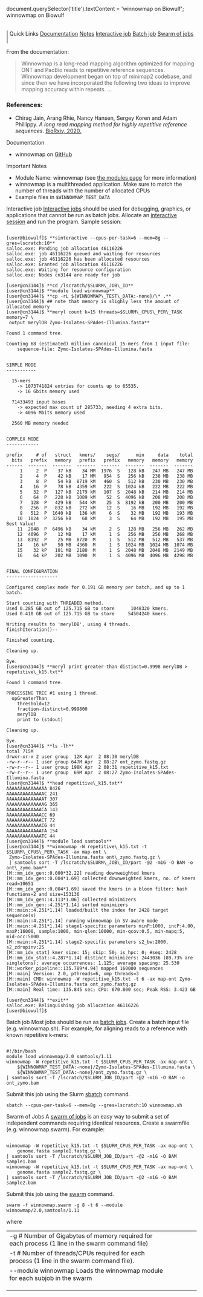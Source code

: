 

document.querySelector('title').textContent = 'winnowmap on Biowulf';
winnowmap on Biowulf


|  |
| --- |
| 
Quick Links
[Documentation](#doc)
[Notes](#notes)
[Interactive job](#int) 
[Batch job](#sbatch) 
[Swarm of jobs](#swarm) 
 |



From the documentation:



>  Winnowmap is a long-read mapping algorithm optimized for mapping ONT and
>  PacBio reads to repetitive reference sequences. Winnowmap development began on
>  top of minimap2 codebase, and since then we have incorporated the following two
>  ideas to improve mapping accuracy within repeats. ... 


### References:


* Chirag Jain, Arang Rhie, Nancy Hansen, Sergey Koren and Adam Phillippy. 
 *A long read mapping method for highly repetitive reference sequences*. 
 [BioRxiv, 2020.](https://www.biorxiv.org/content/10.1101/2020.11.01.363887v1)



Documentation
* winnowmap on [GitHub](https://github.com/marbl/Winnowmap)


Important Notes
* Module Name: winnowmap (see [the modules page](/apps/modules.html) for more information)
* winnowmap is a multithreaded application. Make sure to match the number of threads with the number of allocated CPUs
* Example files in `$WINNOWMAP_TEST_DATA`



Interactive job
[Interactive jobs](/docs/userguide.html#int) should be used for debugging, graphics, or applications that cannot be run as batch jobs.
Allocate an [interactive session](/docs/userguide.html#int) and run the program. Sample session:



```

[user@biowulf]$ **sinteractive --cpus-per-task=6 --mem=8g --gres=lscratch:10**
salloc.exe: Pending job allocation 46116226
salloc.exe: job 46116226 queued and waiting for resources
salloc.exe: job 46116226 has been allocated resources
salloc.exe: Granted job allocation 46116226
salloc.exe: Waiting for resource configuration
salloc.exe: Nodes cn3144 are ready for job

[user@cn3144]$ **cd /lscratch/$SLURM\_JOB\_ID**
[user@cn3144]$ **module load winnowmap**
[user@cn3144]$ **cp -rL ${WINNOWMAP\_TEST\_DATA:-none}/\* .**
[user@cn3144]$ ## note that memory is slighly less the amount of allocated memory
[user@cn3144]$ **meryl count k=15 threads=$SLURM\_CPUS\_PER\_TASK memory=7 \
 output merylDB Zymo-Isolates-SPAdes-Illumina.fasta**

Found 1 command tree.

Counting 68 (estimated) million canonical 15-mers from 1 input file:
    sequence-file: Zymo-Isolates-SPAdes-Illumina.fasta


SIMPLE MODE
-----------

  15-mers
    -> 1073741824 entries for counts up to 65535.
    -> 16 Gbits memory used

  71433493 input bases
    -> expected max count of 285733, needing 4 extra bits.
    -> 4096 Mbits memory used

  2560 MB memory needed


COMPLEX MODE
------------

prefix     # of   struct   kmers/    segs/      min     data    total
  bits   prefix   memory   prefix   prefix   memory   memory   memory
------  -------  -------  -------  -------  -------  -------  -------
     1     2  P    37 kB    34 MM  1976  S   128 kB   247 MB   247 MB
     2     4  P    42 kB    17 MM   954  S   256 kB   238 MB   238 MB
     3     8  P    54 kB  8719 kM   460  S   512 kB   230 MB   230 MB
     4    16  P    78 kB  4359 kM   222  S  1024 kB   222 MB   222 MB
     5    32  P   127 kB  2179 kM   107  S  2048 kB   214 MB   214 MB
     6    64  P   228 kB  1089 kM    52  S  4096 kB   208 MB   208 MB
     7   128  P   429 kB   544 kM    25  S  8192 kB   200 MB   200 MB
     8   256  P   832 kB   272 kM    12  S    16 MB   192 MB   192 MB
     9   512  P  1640 kB   136 kM     6  S    32 MB   192 MB   193 MB
    10  1024  P  3256 kB    68 kM     3  S    64 MB   192 MB   195 MB  Best Value!
    11  2048  P  6496 kB    34 kM     2  S   128 MB   256 MB   262 MB
    12  4096  P    12 MB    17 kM     1  S   256 MB   256 MB   268 MB
    13  8192  P    25 MB  8720  M     1  S   512 MB   512 MB   537 MB
    14    16 kP    50 MB  4360  M     1  S  1024 MB  1024 MB  1074 MB
    15    32 kP   101 MB  2180  M     1  S  2048 MB  2048 MB  2149 MB
    16    64 kP   202 MB  1090  M     1  S  4096 MB  4096 MB  4298 MB


FINAL CONFIGURATION
-------------------

Configured complex mode for 0.191 GB memory per batch, and up to 1 batch.

Start counting with THREADED method.
Used 0.285 GB out of 125.715 GB to store      1048320 kmers.
Used 0.410 GB out of 125.715 GB to store     54504240 kmers.

Writing results to 'merylDB', using 4 threads.
finishIteration()--

Finished counting.

Cleaning up.

Bye.
[user@cn3144]$ **meryl print greater-than distinct=0.9998 merylDB > repetitive\_k15.txt**

Found 1 command tree.

PROCESSING TREE #1 using 1 thread.
  opGreaterThan
    threshold=12
    fraction-distinct=0.999800
    merylDB
    print to (stdout)

Cleaning up.

Bye.
[user@cn3144]$ **ls -lh**
total 715M
drwxr-xr-x 2 user group  12K Apr  2 08:30 merylDB
-rw-r--r-- 1 user group 647M Apr  2 08:27 ont_zymo.fastq.gz
-rw-r--r-- 1 user group 198K Apr  2 08:31 repetitive_k15.txt
-rw-r--r-- 1 user group  69M Apr  2 08:27 Zymo-Isolates-SPAdes-Illumina.fasta
[user@cn3144]$ **head repetitive\_k15.txt**
AAAAAAAAAAAAAAA 8426
AAAAAAAAAAAAAAC 241
AAAAAAAAAAAAAAT 307
AAAAAAAAAAAAAAG 365
AAAAAAAAAAAAACA 143
AAAAAAAAAAAAACC 69
AAAAAAAAAAAAACT 72
AAAAAAAAAAAAACG 44
AAAAAAAAAAAAATA 154
AAAAAAAAAAAAATC 44
[user@cn3144]$ **module load samtools**
[user@cn3144]$ **winnowmap -W repetitive\_k15.txt -t $SLURM\_CPUS\_PER\_TASK -ax map-ont \
 Zymo-Isolates-SPAdes-Illumina.fasta ont\_zymo.fastq.gz \
 | samtools sort -T /lscratch/$SLURM\_JOB\_ID/part -@2 -m1G -O BAM -o ont\_zymo.bam**
[M::mm_idx_gen::0.000*32.22] reading downweighted kmers
[M::mm_idx_gen::0.004*1.69] collected downweighted kmers, no. of kmers read=10651
[M::mm_idx_gen::0.004*1.69] saved the kmers in a bloom filter: hash functions=2 and size=153136
[M::mm_idx_gen::4.113*1.06] collected minimizers
[M::mm_idx_gen::4.251*1.14] sorted minimizers
[M::main::4.251*1.14] loaded/built the index for 2428 target sequence(s)
[M::main::4.251*1.14] running winnowmap in SV-aware mode
[M::main::4.251*1.14] stage1-specific parameters minP:1000, incP:4.00, maxP:16000, sample:1000, min-qlen:10000, min-qcov:0.5, min-mapq:5, mid-occ:5000
[M::main::4.251*1.14] stage2-specific parameters s2_bw:2000, s2_zdropinv:25
[M::mm_idx_stat] kmer size: 15; skip: 50; is_hpc: 0; #seq: 2428
[M::mm_idx_stat::4.287*1.14] distinct minimizers: 2443036 (89.73% are singletons); average occurrences: 1.125; average spacing: 25.530
[M::worker_pipeline::135.789*4.94] mapped 160000 sequences
[M::main] Version: 2.0, pthreads=6, omp_threads=3
[M::main] CMD: winnowmap -W repetitive_k15.txt -t 6 -ax map-ont Zymo-Isolates-SPAdes-Illumina.fasta ont_zymo.fastq.gz
[M::main] Real time: 135.845 sec; CPU: 670.800 sec; Peak RSS: 3.423 GB

[user@cn3144]$ **exit**
salloc.exe: Relinquishing job allocation 46116226
[user@biowulf]$

```


Batch job
Most jobs should be run as [batch jobs](/docs/userguide.html#submit).
Create a batch input file (e.g. winnowmap.sh). For example, for aligning reads
to a reference with known repetitive k-mers:



```

#!/bin/bash
module load winnowmap/2.0 samtools/1.11
winnowmap -W repetitive_k15.txt -t $SLURM_CPUS_PER_TASK -ax map-ont \
    ${WINNOWMAP_TEST_DATA:-none}/Zymo-Isolates-SPAdes-Illumina.fasta \
    ${WINNOWMAP_TEST_DATA:-none}/ont_zymo.fastq.gz \
| samtools sort -T /lscratch/$SLURM_JOB_ID/part -@2 -m1G -O BAM -o ont_zymo.bam

```

Submit this job using the Slurm [sbatch](/docs/userguide.html) command.



```
sbatch --cpus-per-task=6 --mem=8g --gres=lscratch:10 winnowmap.sh
```

Swarm of Jobs 
A [swarm of jobs](/apps/swarm.html) is an easy way to submit a set of independent commands requiring identical resources.
Create a swarmfile (e.g. winnowmap.swarm). For example:



```

winnowmap -W repetitive_k15.txt -t $SLURM_CPUS_PER_TASK -ax map-ont \
    genome.fasta sample1.fastq.gz \
| samtools sort -T /lscratch/$SLURM_JOB_ID/part -@2 -m1G -O BAM sample1.bam
winnowmap -W repetitive_k15.txt -t $SLURM_CPUS_PER_TASK -ax map-ont \
    genome.fasta sample2.fastq.gz \
| samtools sort -T /lscratch/$SLURM_JOB_ID/part -@2 -m1G -O BAM sample2.bam

```

Submit this job using the [swarm](/apps/swarm.html) command.



```
swarm -f winnowmap.swarm -g 8 -t 6 --module winnowmap/2.0,samtools/1.11
```

where


|  |  |  |  |  |  |
| --- | --- | --- | --- | --- | --- |
| -g #  Number of Gigabytes of memory required for each process (1 line in the swarm command file)
 | -t #  Number of threads/CPUs required for each process (1 line in the swarm command file).
 | --module winnowmap  Loads the winnowmap module for each subjob in the swarm 
 | |
 | |
 | |








